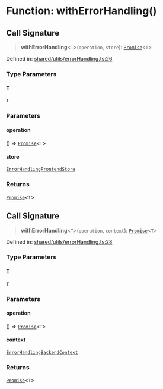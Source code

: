 # Function: withErrorHandling()

## Call Signature

> **withErrorHandling**\<`T`\>(`operation`, `store`): [`Promise`](https://developer.mozilla.org/docs/Web/JavaScript/Reference/Global_Objects/Promise)\<`T`\>

Defined in: [shared/utils/errorHandling.ts:26](https://github.com/Nick2bad4u/Uptime-Watcher/blob/dca5483e793478722cd3e6e125cafcec5fc771f0/shared/utils/errorHandling.ts#L26)

### Type Parameters

#### T

`T`

### Parameters

#### operation

() => [`Promise`](https://developer.mozilla.org/docs/Web/JavaScript/Reference/Global_Objects/Promise)\<`T`\>

#### store

[`ErrorHandlingFrontendStore`](../interfaces/ErrorHandlingFrontendStore.md)

### Returns

[`Promise`](https://developer.mozilla.org/docs/Web/JavaScript/Reference/Global_Objects/Promise)\<`T`\>

## Call Signature

> **withErrorHandling**\<`T`\>(`operation`, `context`): [`Promise`](https://developer.mozilla.org/docs/Web/JavaScript/Reference/Global_Objects/Promise)\<`T`\>

Defined in: [shared/utils/errorHandling.ts:28](https://github.com/Nick2bad4u/Uptime-Watcher/blob/dca5483e793478722cd3e6e125cafcec5fc771f0/shared/utils/errorHandling.ts#L28)

### Type Parameters

#### T

`T`

### Parameters

#### operation

() => [`Promise`](https://developer.mozilla.org/docs/Web/JavaScript/Reference/Global_Objects/Promise)\<`T`\>

#### context

[`ErrorHandlingBackendContext`](../interfaces/ErrorHandlingBackendContext.md)

### Returns

[`Promise`](https://developer.mozilla.org/docs/Web/JavaScript/Reference/Global_Objects/Promise)\<`T`\>
